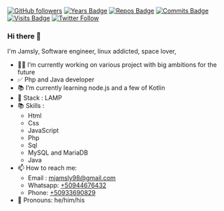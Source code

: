 [![GitHub followers](https://img.shields.io/github/followers/jamslylm?style=social)]()
[![Years Badge](https://badges.pufler.dev/years/jamslylm)]()
[![Repos Badge](https://badges.pufler.dev/repos/jamslylm)]()
[![Commits Badge](https://badges.pufler.dev/commits/monthly/jamslylm)]()
[![Visits Badge](https://badges.pufler.dev/visits/jamslylm/JLessCode)]()
[![Twitter Follow](https://img.shields.io/twitter/follow/jamslylm?style=social)](https://twitter.com/jamslylm)

<!--
**jamslylm/jamslylm** is a ✨ _special_ ✨ repository because its `README.md` (this file) appears on your GitHub profile.

👯 I’m looking to collaborate on ...
 🤔 I’m looking for help with ...
 💬 Ask me about ...
-->

### Hi there 👋

I'm Jamsly, Software engineer, linux addicted, space lover,

- 👨‍💻 I’m currently working on various project with big ambitions for the future
- ✅ Php and Java developer
- 📚 I’m currently learning node.js and a few of Kotlin
- 🧰 Stack : LAMP
- 📚 Skills :
  - Html
  - Css
  - JavaScript
  - Php
  - Sql
  - MySQL and MariaDB
  - Java
- 📫 How to reach me: 
  - Email : [mjamsly98@gmail.com](mailto:mjamsly98@gmail.com)
  - Whatsapp: [+50944676432](tel:50944676432)
  - Phone: [+50933690829](tel:50944676432)
- 👨 Pronouns: he/him/his
<!-- ⚡ Fun fact: ...-->

